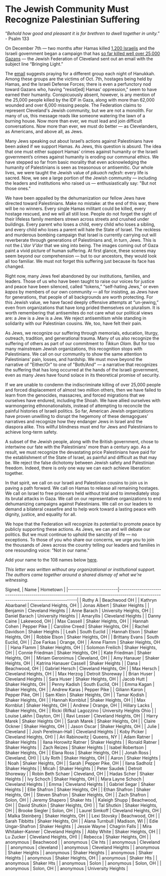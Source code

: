 # The Jewish Community Must Recognize Palestinian Suffering


“*Behold how good and pleasant it is for brethren to dwell together in unity.*” - Psalm 133

On December 7th — two months after Hamas killed [1,200 Israelis](https://www.nytimes.com/2023/11/12/world/middleeast/israel-death-toll-hamas-attack.html) and the Israeli government began a campaign that has [so far killed well over 25,000 Gazans](https://www.reuters.com/world/middle-east/death-toll-israeli-strikes-gaza-passes-25000-gaza-health-officials-say-2024-01-21/) — the Jewish Federation of Cleveland sent out an email with the subject line “Bringing Light.”

The [email](https://www.jewishcleveland.org/news/blog/bringing_light/) suggests praying for a different group each night of Hanukkah. Among these groups are the victims of Oct. 7th, hostages being held by Hamas, and the Israeli Defense Forces; there is even a perfunctory nod toward Gazans who, having "resist[ed] Hamas' oppression," seem to have earned their humanity. Conspicuously absent, however, is any mention of the 25,000 people killed by the IDF in Gaza, along with more than 62,000 wounded and over 6,000 missing people. The Federation claims to represent Cleveland's Jewish community, but we are not a monolith. For many of us, this message reads like someone watering the lawn of a burning house. Now more than ever, we must lead and join difficult conversations. Now more than ever, we must do better — as Clevelanders, as Americans, and above all, as Jews.

Many Jews speaking out about Israel’s actions against Palestinians have been asked if we support Hamas. As Jews, this question is absurd. The idea that one must either support Hamas’ crimes against humanity or the Israeli government’s crimes against humanity is eroding our communal ethics. We have stepped so far from basic morality that even acknowledging the humanity of Palestinians is seen as treasonous or antisemitic. Our whole lives, we were taught the Jewish value of *pikuach nefesh*: every life is sacred. Now, we see a large portion of the Jewish community — including the leaders and institutions who raised us — enthusiastically say: "But not those ones." 

We have been appalled by the dehumanization our fellow Jews have directed toward Palestinians. Make no mistake: at the end of this war, there will be no winners. Every single Hamas militant could be killed, every hostage rescued, and we will all still lose. People do not forget the sight of their lifeless family members strewn across streets and crushed under buildings. Every parent who loses a child, every child who loses a sibling, and every child who loses a parent will hate the State of Israel. The reckless and murderous bombing campaign that Israel is currently carrying out will reverberate through generations of Palestinians and, in turn, Jews. This is not the *L’dor V’dor* that we sing into being. The images coming out of Gaza paint a vivid picture of human suffering. At first glance, these scenes may seem beyond our comprehension — but to our ancestors, they would look all too familiar. We must not forget this suffering just because its face has changed.

Right now, many Jews feel abandoned by our institutions, families, and leaders. Those of us who have been taught to raise our voices for justice and peace have been silenced, called “tokens,” “self-hating Jews,” or even *kapos* by members of our own community — all for insisting, as Jews have for generations, that people of all backgrounds are worth protecting. For this Jewish value, we have faced deeply offensive attempts at “un-jewing,” even from organizations that have long prided themselves on pluralism. It is worth remembering that antisemites do not care what our political views are: a Jew is a Jew is a Jew. We reject antisemitism while standing in solidarity with our Palestinian cousins. We, too, have felt their pain.

As Jews, we recognize our suffering through memorials, education, liturgy, outreach, tradition, and generational trauma. Many of us also recognize the suffering of others as part of our commitment to *Tikkun Olam*. But for too many mainstream Jewish organizations, this recognition stops with Palestinians. We call on our community to show the same attention to Palestinians’ pain, losses, and hardship. We must move beyond the narrative of "Either/Or" to one of "Both/And" — a narrative that recognizes the suffering that has long occurred at the hands of the Israeli government, even as many Jews have found solace in its theoretical promise of security.

If we are unable to condemn the indiscriminate killing of over 25,000 people and forced displacement of almost two million others, then we have failed to learn from the genocides, massacres, and forced migrations that we ourselves have endured, including the Shoah. We have allied ourselves with warmongering ethnonationalists, instead of attempting to reconcile the painful histories of Israeli politics. So far, American Jewish organizations have proven unwilling to disrupt the hegemony of these demagogues’ narratives and recognize how they endanger Jews in Israel and the diaspora alike. This willful blindness must end for Jews and Palestinians to achieve long-term safety.

A subset of the Jewish people, along with the British government, chose to intertwine our fate with the Palestinians’ more than a century ago. As a result, we must recognize the devastating price Palestinians have paid for the establishment of the State of Israel, as painful and difficult as that may be. We reject the false dichotomy between Jewish safety and Palestinian freedom. Indeed, there is only one way we can each achieve liberation: together.

In that spirit, we call on our Israeli and Palestinian cousins to join us in paving a path forward. We call on Hamas to release all remaining hostages. We call on Israel to free prisoners held without trial and to immediately stop its brutal attacks in Gaza. We call on our representative organizations to end dehumanizing campaigns against Palestinians. We call on our leaders to demand a bilateral ceasefire and to help work toward a lasting peace with dignity, justice, and equality for all.

We hope that the Federation will recognize its potential to promote peace by publicly supporting these actions. As Jews, we can and will debate our politics. But we must continue to uphold the sanctity of life — no exceptions. To those of you who share our concerns, we urge you to join the thousands of Jews across the country telling our leaders and families in one resounding voice: “Not in our name.”  

Add your name to the 108 names below [here](https://docs.google.com/forms/d/e/1FAIpQLSc6N84YPxTcUhnXVO90urALeIatt25OgEnM0Cclw6Xa64W8YQ/viewform).

*This letter was written without any organizational or institutional support. The authors came together around a shared dismay of what we're witnessing.*

Signed,
| Name     | Hometown |
|-------------------------|---------------------------------------------------------------------------------------------------------------------------------------|
| Ruthy A                 | Beachwood OH                                                                                                                          |
| Kathryn Abarbanel       | Cleveland Heights, OH                                                                                                                 |
| Jonas Albert            | Shaker Heights                                                                                                                        |
| Benjamin                | Cleveland Heights                                                                                                                     |
| Anne Barach             | University Heights, OH                                                                                                                |
| Daniel Barach           | University Heights                                                                                                                    |
| Amaryllis               | Cleveland Heights                                                                                                                     |
| Danny Caine             | Lakewood, OH                                                                                                                          |
| Max Cassell             | Shaker Heights, OH                                                                                                                    |
| Hannah Cohen            | Pepper Pike                                                                                                                           |
| Caroline Creed          | Shaker Heights, OH                                                                                                                    |
| Rachel Davidson         | Shaker Heights                                                                                                                        |
| Leah                    | South Euclid                                                                                                                          |
| Hannah Elson            | Shaker Heights, OH                                                                                                                    |
| Robbie Elson            | Shaker Heights, OH                                                                                                                    |
| Brittany Evans          | South Euclid, OH                                                                                                                      |
| Zoe Farkas              | Orange, OH                                                                                                                            |
| Anne Flamm              | Shaker Heights, OH                                                                                                                    |
| Hana Flamm              | Shaker Heights, OH                                                                                                                    |
| Solomon Freilich        | Shaker Heights, OH                                                                                                                    |
| Connie Friedman         | Shaker Heights, OH                                                                                                                    |
| Kate Friedman           | Shaker Heights, OH                                                                                                                    |
| Miriam Geronimus        | Cleveland, OH                                                                                                                         |
| Amy Hanauer             | Shaker Heights, OH                                                                                                                    |
| Katrina Hanauer Cassell | Shaker Heights                                                                                                                        |
| Dana                    | Beachwood, OH                                                                                                                         |
| Gabriel Hersch          | Cleveland Heights, OH                                                                                                                 |
| Max Hersch              | Cleveland Heights, OH                                                                                                                 |
| Max Herzog              | Detroit Shoreway                                                                                                                      |
| Brian Huser             | Cleveland Heights                                                                                                                     |
| Sara Huser              | Shaker Heights, OH                                                                                                                    |
| Jacob Hutt              | Shaker Heights, OH                                                                                                                    |
| Penny Kadish            | South Euclid, OH                                                                                                                      |
| Emma Kagan              | Shaker Heights, OH                                                                                                                    |
| Andrew Karas            | Pepper Pike                                                                                                                           |
| Giliann Karon           | Pepper Pike, OH                                                                                                                       |
| Sam Klein               | Shaker Heights, OH                                                                                                                    |
| Tamar  Kodish           | Shaker Heights, OH                                                                                                                    |
| Hannah Kornblut         | Shaker Heights, OH                                                                                                                    |
| Max Kornblut            | Shaker Heights, OH                                                                                                                    |
| Andrew                  | Orange, OH                                                                                                                            |
| Hillary Lacks           | Shaker Heights, OH                                                                                                                    |
| Ricki (Rifka) Lagozzino | University Heights Ohio                                                                                                               |
| Louise Lakhn            | Dayton, OH                                                                                                                            |
| Ravi Lesser             | Cleveland Heights, OH                                                                                                                 |
| Harry Marek             | Shaker Heights OH                                                                                                                     |
| Sarah Marek             | Shaker Heights, OH                                                                                                                    |
| Claire Ockner           | Shaker Heights, OH                                                                                                                    |
| Jason Oscar             | Shaker Heights, OH                                                                                                                    |
| Julie                   | Cleveland                                                                                                                             |
| Josh Perelman-Hall      | Cleveland Heights                                                                                                                     |
| Koby Picker             | Cleveland Heights, OH)                                                                                                                |
| Ari Rabinowitz          | Queens, NY                                                                                                                            |
| Adam Ratner             | Shaker Heights                                                                                                                        |
| Ilana Horowitz Ratner   | Shaker Heights                                                                                                                        |
| Ronald Ratner           | Shaker Heights                                                                                                                        |
| Zach Reizes             | Shaker Heights                                                                                                                        |
| Isabel Robertson        | Shaker Heights, OH                                                                                                                    |
| Elana Ross              | Shaker Heights, OH                                                                                                                    |
| Jonah Ross              | Cleveland, OH)                                                                                                                        |
| Lily Roth               | Shaker Heights, OH                                                                                                                    |
| Aaron                   | Shaker Heights                                                                                                                        |
| Noah                    | Shaker Heights, OH                                                                                                                    |
| Sarah                   | Pepper Pike, OH                                                                                                                       |
| Ilana Sadholz           | Shaker Heights                                                                                                                        |
| Micah                   | Shaker Heights                                                                                                                        |
| Peter Saudek            | Detroit Shoreway                                                                                                                      |
| Robin Beth Schaer       | Cleveland, OH                                                                                                                         |
| Hadas Scher             | Shaker Heights                                                                                                                        |
| Ivy Schoch              | Shaker Heights, OH                                                                                                                    |
| Mara Layne  Schoch      | Cleveland Heights                                                                                                                     |
| Emma                    | Cleveland Heights                                                                                                                     |
| Gabriel Segar           | Shaker Heights                                                                                                                        |
| Ellie Shafron           | Shaker Heights, OH                                                                                                                    |
| Ethan Shafron           | Shaker Heights, OH                                                                                                                    |
| Steven Shafron          | Shaker Heights, OH                                                                                                                    |
| Zach Shafron            | Solon, OH                                                                                                                             |
| Jeremy Shapero          | Shaker hts                                                                                                                            |
| Kaleigh Shupp           | Beachwood, OH                                                                                                                         |
| David Shutkin           | Shaker Heights, OH)                                                                                                                   |
| Tal Shutkin             | Shaker Heights, OH                                                                                                                    |
| Brooke Siegler          | Solon, OH                                                                                                                             |
| Laurel Simkoff          | Cleveland Heights, OH                                                                                                                 |
| Malka Steinberg         | Shaker Heights, OH                                                                                                                    |
| Lexi Stovsky            | Beachwood, OH                                                                                                                         |
| Sarah Tibbitts          | Shaker Heights, OH                                                                                                                    |
| Alana Turnbull          | Madison, WI                                                                                                                           |
| Edie Ungar-Shafron      | Shaker Heights                                                                                                                        |
| Jessie  Wayne           | Chagrin Falls                                                                                                                         |
| Mira Whitaker-Kanner    | Cleveland Heights                                                                                                                     |
| Abby White              | Shaker Heights, OH                                                                                                                    |
| Lu Zucker               | Cleveland Heights, OH)                                                                                                                |
| Rebecca                 | Shaker Heights, OH                                                                                                                    |
| anonymous               | Beachwood                                                                                                                             |
| anonymous               | Cle hts                                                                                                                               |
| anonymous               | Cleveland                                                                                                                             |
| anonymous               | cleveland                                                                                                                             |
| anonymous               | Cleveland Heights                                                                                                                     |
| anonymous               | Shaker Heights                                                                                                                        |
| anonymous               | Shaker Heights                                                                                                                        |
| anonymous               | Shaker Heights                                                                                                                        |
| anonymous               | Shaker Heights, OH                                                                                                                    |
| anonymous               | Shaker Hts                                                                                                                            |
| anonymous               | Shaker Hts                                                                                                                            |
| anonymous               | Solon                                                                                                                                 |
| anonymous               | Solon, OH                                                                                                                             |
| anonymous               | Solon, OH                                                                                                                             |
| anonymous               | University Heights                                                                                                                    |
